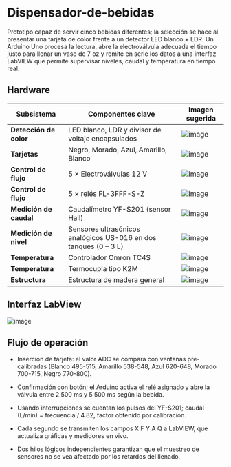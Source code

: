 # Dispensador-de-bebidas
Prototipo capaz de servir cinco bebidas diferentes; la selección se hace al presentar una tarjeta de color frente a un detector LED blanco + LDR. Un Arduino Uno procesa la lectura, abre la electroválvula adecuada el tiempo justo para llenar un vaso de 7 oz y remite en serie los datos a una interfaz LabVIEW que permite supervisar niveles, caudal y temperatura en tiempo real.

## Hardware

| Subsistema             | Componentes clave                                                | Imagen sugerida                              |
| ---------------------- | ---------------------------------------------------------------- | -------------------------------------------- |
| **Detección de color** | LED blanco, LDR y divisor de voltaje encapsulados                | ![image](https://github.com/user-attachments/assets/bbef1be0-bf9e-4d08-b940-5b1988194311)|
| **Tarjetas**           | Negro, Morado, Azul, Amarillo, Blanco                            | ![image](https://github.com/user-attachments/assets/8f66669c-9439-4a26-8561-1daaf1ef9b55)|
| **Control de flujo**   | 5 × Electroválvulas 12 V                                         |![image](https://github.com/user-attachments/assets/9f16b3df-d9a1-47f7-a5bf-120f31a06f1e)|
| **Control de flujo**   | 5 × relés FL-3FFF-S-Z                                            |![image](https://github.com/user-attachments/assets/e24d7aff-3cfb-45d5-9b6e-df278ac745cc)|
| **Medición de caudal** | Caudalímetro YF-S201 (sensor Hall)                               | ![image](https://github.com/user-attachments/assets/ea19edd3-01a6-4afb-9628-2a447ff55b52)|
| **Medición de nivel**  | Sensores ultrasónicos analógicos US-016 en dos tanques (0 – 3 L) | ![image](https://github.com/user-attachments/assets/b3fc1f85-84a7-4d69-a06a-8b3a81905df9)|
| **Temperatura**        | Controlador Omron TC4S                                           | ![image](https://github.com/user-attachments/assets/e924deb3-26c2-4866-83e9-a24b19101165)|
| **Temperatura**        | Termocupla tipo K2M                                              | ![image](https://github.com/user-attachments/assets/7a23945f-3ac0-45ee-9c5b-96566fa8fd84)|
| **Estructura**         | Estructura de madera general                                     | ![image](https://github.com/user-attachments/assets/c8368047-95f5-4694-bde6-15934d8f5c7e)|


## Interfaz LabView

![image](https://github.com/user-attachments/assets/15f23f33-df97-43dd-95c2-3c1db115a722)


## Flujo de operación

* Inserción de tarjeta: el valor ADC se compara con ventanas pre-calibradas (Blanco 495-515, Amarillo 538-548, Azul 620-648, Morado 700-715, Negro 770-800). 

* Confirmación con botón; el Arduino activa el relé asignado y abre la válvula entre 2 500 ms y 5 500 ms según la bebida. 

* Usando interrupciones se cuentan los pulsos del YF-S201; caudal (L/min) = frecuencia / 4.82, factor obtenido por calibración. 

* Cada segundo se transmiten los campos X<caudal> F<nivel2> Y<nivel1> A<ADC> Q<flag> a LabVIEW, que actualiza gráficas y medidores en vivo. 

* Dos hilos lógicos independientes garantizan que el muestreo de sensores no se vea afectado por los retardos del llenado.
